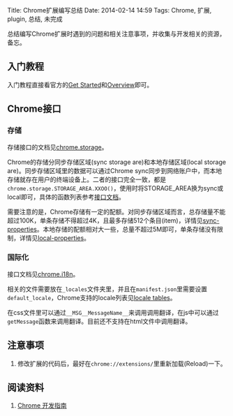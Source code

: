 Title: Chrome扩展编写总结
Date: 2014-02-14 14:59
Tags: Chrome, 扩展, plugin, 总结, 未完成

[1]: http://developer.chrome.com/extensions/devguide.html
[2]: http://developer.chrome.com/extensions/storage.html#sync-properties
[3]: http://developer.chrome.com/extensions/storage.html#local-properties
[4]: http://developer.chrome.com/extensions/storage.html
[5]: http://developer.chrome.com/extensions/getstarted.html
[6]: http://developer.chrome.com/extensions/overview.html
[7]: http://developer.chrome.com/extensions/i18n.html
[8]: https://developers.google.com/chrome/web-store/docs/i18n#localeTable

总结编写Chrome扩展时遇到的问题和相关注意事项，并收集与开发相关的资源，备忘。

## 入门教程
入门教程直接看官方的[Get Started][5]和[Overview][6]即可。

## Chrome接口
### 存储
存储接口的文档见[chrome.storage][4]。

Chrome的存储分同步存储区域(sync storage are)和本地存储区域(local storage are)。同步存储区域里的数据可以通过Chrome sync同步到网络账户中，而本地存储就存在用户的终端设备上。二者的接口完全一致，都是`chrome.storage.STORAGE_AREA.XXOO()`，使用时将STORAGE_AREA换为sync或local即可，具体的函数列表参考[接口文档][4]。

需要注意的是，Chrome存储有一定的配额。对同步存储区域而言，总存储量不能超过100K，单条存储不得超过4K，且最多存储512个条目(item)，详情见[sync-properties][2]。本地存储的配额相对大一些，总量不超过5M即可，单条存储没有限制，详情见[local-properties][3]。

### 国际化
接口文档见[chrome.i18n][7]。

相关的文件需要放在`_locales`文件夹里，并且在`manifest.json`里需要设置`default_locale`，Chrome支持的locale列表见[locale tables][8]。 

在css文件里可以通过`__MSG__MessageName__`来调用调用翻译，在js中可以通过`getMessage`函数来调用翻译。目前还不支持在html文件中调用翻译。

## 注意事项
1. 修改扩展的代码后，最好在`chrome://extensions/`里重新加载(Reload)一下。

## 阅读资料
1. [Chrome 开发指南][1]

